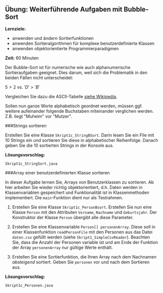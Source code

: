 ## Übung: Weiterführende Aufgaben mit Bubble-Sort

**Lernziele:**

* anwenden und ändern Sortierfunktionen
* anwenden Sortieralgorithmen für komplexe benutzerdefinierte Klassen
* anwenden objektorientierte Programmierparadigmen 

**Zeit:** 60 Minuten

Der Bubble-Sort ist für numerische wie auch alphanumerische
Sortieraufgaben geeignet. Dies darum, weil sich die Problematik in den
beiden Fällen nicht unterscheidet: 

$5 > 2$ vs. $'D' > 'B'$

Vergleichen Sie dazu die ASCII-Tabelle [siehe Wikipedia](https://de.wikipedia.org/wiki/American_Standard_Code_for_Information_Interchange#ASCII-Tabelle).

Sollen nun ganze Worte alphabetisch geordnet werden, müssen ggf. weitere
aufeinander folgende Buchstaben miteinander verglichen werden. Z.B. liegt
"Muheim" vor "Mutzer".

###Strings sortieren

Erstellen Sie eine Klasse `Skript1c_StringBSort`. Darin lesen Sie ein File mit 10 Strings ein und sortieren Sie diese in
alphabetischer Reihenfolge. Danach geben Sie die 10 sortierten Strings in der Konsole aus.

**Lösungsvorschlag:**

`Skript1c_StringSort.java`


###Array einer benutzerdefinierten Klasse sortieren

In dieser Aufgabe lernen Sie, Arrays von Benutzerklassen zu sortieren. Ab hier arbeiten Sie wieder richtig objektorientiert, d.h. Daten werden in Klassenvariablen gespeichert und Funktionalität ist in Klassenmethoden implementiert. Die `main`-Funktion dient nur als Testrahmen.

1. Erstellen Sie eine Klasse `Skript1c_PersonBsort`. Erstellen Sie nun eine Klasse `Person` mit den Attributen `Vorname`, `Nachname` und `Geburtsjahr`. Der Konstruktor der Klasse `Person` übergibt alle diese Parameter. 

2. Erstellen Sie eine Klassenvariable `Person[] personenArray`. Diese soll in einer Klassenfunktion `readPersonFile` mit den Personen aus das Datei `daten.csv` gefüllt werden (siehe `Skript1_SimpleCsvReader`). Beachten Sie, dass die Anzahl der Personen variable ist und am Ende der Funktion der Array `personenArray` nur gültige Werte enthält.  

3. Erstellen Sie eine Sortierfunktion, die Ihren Array nach dem Nachnamen *absteigend* sortiert. Geben Sie `personen` vor und nach dem Sortieren aus.

**Lösungsvorschlag:**
	
`Skript1c_Personen.java`
